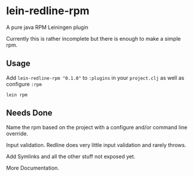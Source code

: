 # lein-redline-rpm
A pure java RPM Leiningen plugin

Currently this is rather incomplete but there is enough to make a simple rpm.

## Usage

Add `lein-redline-rpm "0.1.0"` to `:plugins` in your `project.clj` as well as
configure `:rpm`

```
lein rpm
```

## Needs Done

Name the rpm based on the project with a configure and/or command line override.

Input validation. Redline does very little input validation and rarely throws.

Add Symlinks and all the other stuff not exposed yet.

More Documentation.
